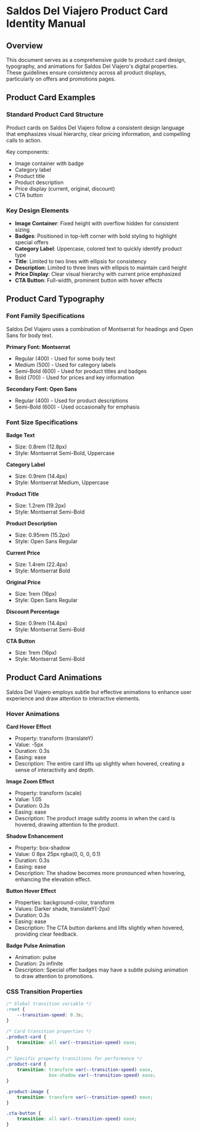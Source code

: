 # Saldos Del Viajero Product Card Identity Manual

## Overview
This document serves as a comprehensive guide to product card design, typography, and animations for Saldos Del Viajero's digital properties. These guidelines ensure consistency across all product displays, particularly on offers and promotions pages.

## Product Card Examples

### Standard Product Card Structure
Product cards on Saldos Del Viajero follow a consistent design language that emphasizes visual hierarchy, clear pricing information, and compelling calls to action.

Key components:
- Image container with badge
- Category label
- Product title
- Product description
- Price display (current, original, discount)
- CTA button

### Key Design Elements
- **Image Container**: Fixed height with overflow hidden for consistent sizing
- **Badges**: Positioned in top-left corner with bold styling to highlight special offers
- **Category Label**: Uppercase, colored text to quickly identify product type
- **Title**: Limited to two lines with ellipsis for consistency
- **Description**: Limited to three lines with ellipsis to maintain card height
- **Price Display**: Clear visual hierarchy with current price emphasized
- **CTA Button**: Full-width, prominent button with hover effects

## Product Card Typography

### Font Family Specifications
Saldos Del Viajero uses a combination of Montserrat for headings and Open Sans for body text.

**Primary Font: Montserrat**
- Regular (400) - Used for some body text
- Medium (500) - Used for category labels
- Semi-Bold (600) - Used for product titles and badges
- Bold (700) - Used for prices and key information

**Secondary Font: Open Sans**
- Regular (400) - Used for product descriptions
- Semi-Bold (600) - Used occasionally for emphasis

### Font Size Specifications

**Badge Text**
- Size: 0.8rem (12.8px)
- Style: Montserrat Semi-Bold, Uppercase

**Category Label**
- Size: 0.9rem (14.4px)
- Style: Montserrat Medium, Uppercase

**Product Title**
- Size: 1.2rem (19.2px)
- Style: Montserrat Semi-Bold

**Product Description**
- Size: 0.95rem (15.2px)
- Style: Open Sans Regular

**Current Price**
- Size: 1.4rem (22.4px)
- Style: Montserrat Bold

**Original Price**
- Size: 1rem (16px)
- Style: Open Sans Regular

**Discount Percentage**
- Size: 0.9rem (14.4px)
- Style: Montserrat Semi-Bold

**CTA Button**
- Size: 1rem (16px)
- Style: Montserrat Semi-Bold

## Product Card Animations

Saldos Del Viajero employs subtle but effective animations to enhance user experience and draw attention to interactive elements.

### Hover Animations

**Card Hover Effect**
- Property: transform (translateY)
- Value: -5px
- Duration: 0.3s
- Easing: ease
- Description: The entire card lifts up slightly when hovered, creating a sense of interactivity and depth.

**Image Zoom Effect**
- Property: transform (scale)
- Value: 1.05
- Duration: 0.3s
- Easing: ease
- Description: The product image subtly zooms in when the card is hovered, drawing attention to the product.

**Shadow Enhancement**
- Property: box-shadow
- Value: 0 8px 25px rgba(0, 0, 0, 0.1)
- Duration: 0.3s
- Easing: ease
- Description: The shadow becomes more pronounced when hovering, enhancing the elevation effect.

**Button Hover Effect**
- Properties: background-color, transform
- Values: Darker shade, translateY(-2px)
- Duration: 0.3s
- Easing: ease
- Description: The CTA button darkens and lifts slightly when hovered, providing clear feedback.

**Badge Pulse Animation**
- Animation: pulse
- Duration: 2s infinite
- Description: Special offer badges may have a subtle pulsing animation to draw attention to promotions.

### CSS Transition Properties
```css
/* Global transition variable */
:root {
    --transition-speed: 0.3s;
}

/* Card transition properties */
.product-card {
    transition: all var(--transition-speed) ease;
}

/* Specific property transitions for performance */
.product-card {
    transition: transform var(--transition-speed) ease, 
                box-shadow var(--transition-speed) ease;
}

.product-image {
    transition: transform var(--transition-speed) ease;
}

.cta-button {
    transition: all var(--transition-speed) ease;
}